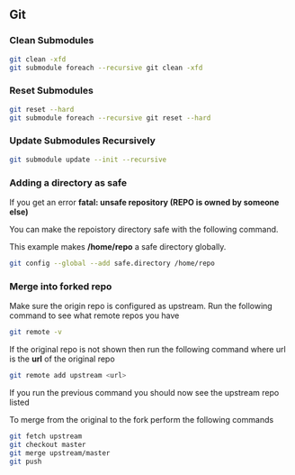 ## Git

### Clean Submodules

```bash
git clean -xfd
git submodule foreach --recursive git clean -xfd
```

### Reset Submodules

```bash
git reset --hard
git submodule foreach --recursive git reset --hard
```

### Update Submodules Recursively

```bash
git submodule update --init --recursive
```

### Adding a directory as safe

If you get an error
**fatal: unsafe repository (REPO is owned by someone else)**

You can make the repoistory directory safe with the following command.

This example makes **/home/repo** a safe directory globally.

```bash
git config --global --add safe.directory /home/repo
```

### Merge into forked repo

Make sure the origin repo is configured as upstream.
Run the following command to see what remote repos you have

```bash
git remote -v
```

If the original repo is not shown then run the following command where url is the **url** of the original repo

```bash
git remote add upstream <url>
```

If you run the previous command you should now see the upstream repo listed

To merge from the original to the fork perform the following commands

```bash
git fetch upstream
git checkout master
git merge upstream/master
git push
```
